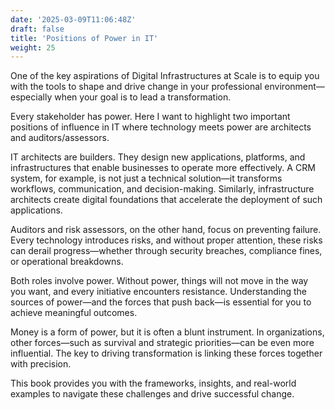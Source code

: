 ```yaml
---
date: '2025-03-09T11:06:48Z'
draft: false
title: 'Positions of Power in IT'
weight: 25
---
```

One of the key aspirations of Digital Infrastructures at Scale is to equip you with the tools to shape and drive change in your professional environment—especially when your goal is to lead a transformation.

Every stakeholder has power. Here I want to highlight two important positions of influence in IT where technology meets power are architects and auditors/assessors.

IT architects are builders. They design new applications, platforms, and infrastructures that enable businesses to operate more effectively. A CRM system, for example, is not just a technical solution—it transforms workflows, communication, and decision-making. Similarly, infrastructure architects create digital foundations that accelerate the deployment of such applications.

Auditors and risk assessors, on the other hand, focus on preventing failure. Every technology introduces risks, and without proper attention, these risks can derail progress—whether through security breaches, compliance fines, or operational breakdowns.

Both roles involve power.
Without power, things will not move in the way you want, and every initiative encounters resistance.
Understanding the sources of power—and the forces that push back—is essential for you to achieve meaningful outcomes.

Money is a form of power, but it is often a blunt instrument. In organizations, other forces—such as survival and strategic priorities—can be even more influential. The key to driving transformation is linking these forces together with precision.

This book provides you with the frameworks, insights, and real-world examples to navigate these challenges and drive successful change.
